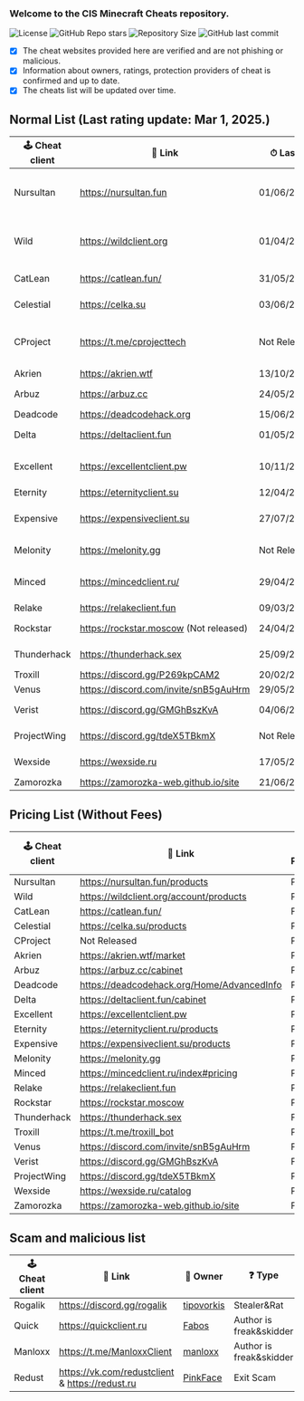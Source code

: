 ### Welcome to the CIS Minecraft Cheats repository.
![License](https://img.shields.io/github/license/cframe1337/CISMinecraftCheats) ![GitHub Repo stars](https://img.shields.io/github/stars/cframe1337/CISMinecraftCheats)
![Repository Size](https://img.shields.io/github/repo-size/cframe1337/CISMinecraftCheats) ![GitHub last commit](https://img.shields.io/github/last-commit/cframe1337/CISMinecraftCheats)


- [x] The cheat websites provided here are verified and are not phishing or malicious.
- [x] Information about owners, ratings, protection providers of cheat is confirmed and up to date.
- [x] The cheats list will be updated over time.

## Normal List (Last rating update: Mar 1, 2025.)
| 🕹 Cheat client | 🔗 Link | ⏱ Last Update | 📑 Versions | 🌟 Rating (of 100) | 👑 Owner | 🛡 Protection | 💰 Paid | 💸 Free ver. |
| --- | --- | --- | --- | --- | --- | --- | --- | --- |
| Nursultan | https://nursultan.fun | 01/06/2025 | 1.12.2, 1.16.5, 1.21.4(Not released) | 61.82 | [CrashSystem](https://discord.com/users/1225495473234641009) | Argentoz | Paid | No |
| Wild | https://wildclient.org | 01/04/2025 | 1.20(Not Released), 1.16.5, 1.19.2 | 55.45 | [AlekseiEzhov](https://discord.com/users/995028996687409322) | Bodyaha | Paid | No |
| CatLean | https://catlean.fun/ | 31/05/2025 | 1.21.4(Open Beta) | - | [Pan4ur](https://discord.com/users/532547459692625941) | Custom | Yes | Yes(OBT as Freemium) |
| Celestial | https://celka.su | 03/06/2025 | 1.12.2, 1.16.5 | 61.09 | [Smertnix](https://discord.com/users/880503910622691349) | Argentoz | Paid | No |
| CProject | https://t.me/cprojecttech | Not Released | 1.9-1.21(Not released)(Inject) | Not Released | [Myszkin](https://t.me/mousej123) | Custom | Paid(Not released) | No |
| Akrien | https://akrien.wtf | 13/10/2024 | 1.16.5 | 71.82 | [Fals3R](https://t.me/Fals3R) | Fals3R, Argentoz | Paid | No |
| Arbuz | https://arbuz.cc | 24/05/2025 | 1.16.5 | 56.36 | [wxshuzx](https://discord.com/users/1047739286964932608)| SerjTarasov, Bodyaha | Paid | No |
| Deadcode | https://deadcodehack.org | 15/06/2024 | 1.16.5 | 31.82 | [gish_reloadead](https://discord.com/users/790439129703907378) | GishReloadead | Free | Yes(Freemium) |
| Delta | https://deltaclient.fun | 01/05/2025 | 1.16.5 | 65.45 | [dezz](https://t.me/dezztoper) | SerjTarasov, Bodyaha | Paid | No |
| Excellent | https://excellentclient.pw | 10/11/2024 | 1.8.9(Not released), 1.16.5  | 44.55 | [sheluvparis](https://discord.com/users/1064671203782037555) | kotopushka1337 | Paid | No |
| Eternity | https://eternityclient.su | 12/04/2025 | 1.21.1 | 52.27 | [dream1xd](https://discord.com/users/1071453360521232467) | dream1xd | Paid | No |
| Expensive | https://expensiveclient.su | 27/07/2024 | 1.16.5, 1.21.1(Not Released) | 48.18 | [dedinsiduss](https://discord.com/users/1163387041455812668) | Argentoz | Paid | No |
| Melonity | https://melonity.gg | Not Released | 1.16.5 | Not Released | [Stanislav Minaev](https://vk.com/minaev_hack) | Custom | Paid(Not released) | No |
| Minced | https://mincedclient.ru/ | 29/04/2025 | 1.12.2, 1.16.5, 1.20.1 | 60.91 | [Tuskiewicz](https://discord.com/users/719410334892294285) | kotopushka1337 | Paid | No |
| Relake | https://relakeclient.fun | 09/03/2025 | 1.16.5 | 43.64 | [kotopushka1337](https://t.me/imkotopushka) | kotopushka1337 | Paid | No |
| Rockstar | https://rockstar.moscow (Not releаsed) | 24/04/2025(Alpha) | 1.16.5 | Not Released | [ConeTin](https://discord.com/users/627722840992514061)| Custom | Paid(Not released) | Yes |
| Thunderhack | https://thunderhack.sex | 25/09/2024 | 1.21 | 76.36 | [Pan4ur](https://discord.com/users/532547459692625941) | NonProtected (Open Source) | Free | Yes |
| Troxill | https://discord.gg/P269kpCAM2 | 20/02/2025 | 1.16.5(Inject) | 51.82 | [ZDCoder](https://discord.com/users/702890438436192290) | Custom | Yes | No |
| Venus | https://discord.com/invite/snB5gAuHrm | 29/05/2025 | 1.16.5 | 50.0 | [KatanaKio](https://t.me/Katana_kio) | Custom | No | Yes |
| Verist | https://discord.gg/GMGhBszKvA | 04/06/2025 | 1.16.5 | - | [Kasper](https://discord.com/users/665501855060721704) | NonProtected(Closed Source) | Free | Yes |
| ProjectWing | https://discord.gg/tdeX5TBkmX | Not Released | 1.20.x(Not Released) | Not Released | [ecstasy](https://discord.com/users/1043642188522848296) | Custom | Paid(Not released) | No |
| Wexside | https://wexside.ru | 17/05/2025 | 1.16.5 | 69.09 | Wendovsky | Wendovsky, Markushv | Paid | No |
| Zamorozka | https://zamorozka-web.github.io/site | 21/06/2023 | 1.16.5 | 70.91 | [Shalopay](https://t.me/sun_r0se) | Custom | Free | Yes |

## Pricing List (Without Fees)
| 🕹 Cheat client | 🔗 Link | 💰 Paid | 💰 30 Days | 💰 365 Days | 💰 Lifetime | 💰 Premium | 💰 Paid Testing | 💰 HWID Reset |
| --- | --- | --- | --- | --- | --- | --- | --- | --- |
| Nursultan | https://nursultan.fun/products | Paid | 349₽ | 549₽ | 649₽ | 299₽ | 1049₽ | 299₽ |
| Wild | https://wildclient.org/account/products | Paid | 299₽ | 449₽ | 499₽ | - | 800₽ | 169₽ |
| CatLean | https://catlean.fun/ | Free | - | - | - | - | - | - |
| Celestial | https://celka.su/products | Paid | 310₽ | 499₽ | 599₽ | - | - | 305₽ |
| CProject | Not Released | Paid | - | - | - | - | - | - |
| Akrien | https://akrien.wtf/market | Paid | 299₽ | - | 749₽ | - | - | 299₽ |
| Arbuz | https://arbuz.cc/cabinet | Paid | 299₽ | 499₽ | 599₽ | - | - | 152₽ |
| Deadcode | https://deadcodehack.org/Home/AdvancedInfo | Paid | 305₽ | - | 599₽ | - | - | - |
| Delta | https://deltaclient.fun/cabinet | Paid | 349₽ | - | 549₽ | 250₽ | - | 250₽ |
| Excellent | https://excellentclient.pw | Paid | - | - | - | - | - | - |
| Eternity | https://eternityclient.ru/products | Paid | - | - | 450₽ | - | - | - |
| Expensive | https://expensiveclient.su/products | Paid | 310₽ | 499₽ | 599₽ | - | - | 305₽ |
| Melonity | https://melonity.gg | Paid | - | - | - | - | - | - |
| Minced | https://mincedclient.ru/index#pricing | Paid | 300₽ | 600₽ | - | - | - | 150₽ |
| Relake | https://relakeclient.fun | Paid | - | - | - | - | - | - |
| Rockstar | https://rockstar.moscow | Paid | - | - | 349₽ | - | 999₽ | - |
| Thunderhack | https://thunderhack.sex | Free | - | - | - | - | - | - |
| Troxill | https://t.me/troxill_bot | Paid | - | - | - | - | - | - |
| Venus | https://discord.com/invite/snB5gAuHrm | Free | - | - | - | - | - | - |
| Verist | https://discord.gg/GMGhBszKvA | Free | - | - | - | - | - | - |
| ProjectWing | https://discord.gg/tdeX5TBkmX | Paid | - | - | - | - | 1000₽ | - |
| Wexside | https://wexside.ru/catalog | Paid | 349₽ | - | 549₽ | - | 849₽ | 249₽ |
| Zamorozka | https://zamorozka-web.github.io/site | Free | - | - | - | - | - | - |

## Scam and malicious list
| 🕹 Cheat client | 🔗 Link | 👑 Owner | ❓ Type | 💰 Paid | 💸 Free ver. |
| --- | --- | --- | --- | --- | --- |
| Rogalik | https://discord.gg/rogalik | [tipovorkis](https://discord.com/users/626283087684304897) | Stealer&Rat | Yes | Yes |
| Quick | https://quickclient.ru | [Fabos](https://discord.com/users/974660866203062322) | Author is freak&skidder | Yes | No |
| Manloxx | https://t.me/ManloxxClient | [manloxx](https://t.me/manloxx1337) | Author is freak&skidder | Yes | No |
| Redust | https://vk.com/redustclient & https://redust.ru | [PinkFace](tg://user?id=1263978335) | Exit Scam | Yes | No |
